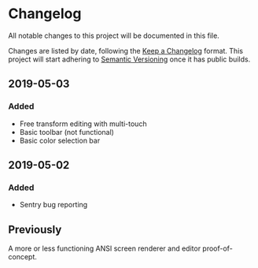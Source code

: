 # Changelog

All notable changes to this project will be documented in this file.

Changes are listed by date, following the [Keep a Changelog](https://keepachangelog.com/en/1.0.0/) format. This project will start adhering to [Semantic Versioning](https://semver.org/spec/v2.0.0.html) once it has public builds.

## 2019-05-03

### Added

- Free transform editing with multi-touch
- Basic toolbar (not functional)
- Basic color selection bar

## 2019-05-02

### Added

- Sentry bug reporting

## Previously

A more or less functioning ANSI screen renderer and editor proof-of-concept.

